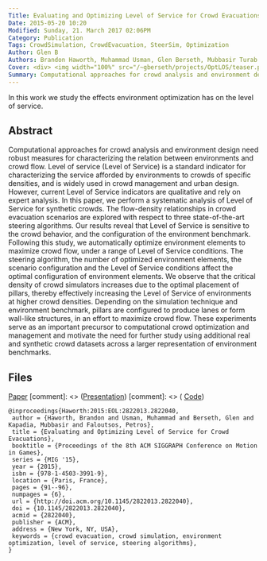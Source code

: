 ```yaml
---
Title: Evaluating and Optimizing Level of Service for Crowd Evacuations
Date: 2015-05-20 10:20
Modified: Sunday, 21. March 2017 02:06PM 
Category: Publication
Tags: CrowdSimulation, CrowdEvacuation, SteerSim, Optimization
Author: Glen B
Authors: Brandon Haworth, Muhammad Usman, Glen Berseth, Mubbasir Turab Kapadia, Petros Faloutsos
Cover: <div> <img width="100%" src="/~gberseth/projects/OptLOS/teaser.png"/> </div>
Summary: Computational approaches for crowd analysis and environment design need robust measures for characterizing the relation between environments and crowd flow. Level of service (Level of Service) is a standard indicator for characterizing the service afforded by environments to crowds of specific densities, and is widely used in crowd management and urban design. However, current Level of Service indicators are qualitative and rely on expert analysis. In this paper, we perform a systematic analysis of Level of Service for synthetic crowds. The flow-density relationships in crowd evacuation scenarios are explored with respect to three state-of-the-art steering algorithms. Our results reveal that Level of Service is sensitive to the crowd behavior, and the configuration of the environment benchmark. Following this study, we automatically optimize environment elements to maximize crowd flow, under a range of Level of Service conditions. The steering algorithm, the number of optimized environment elements, the scenario configuration and the Level of Service conditions affect the optimal configuration of environment elements. We observe that the critical density of crowd simulators increases due to the optimal placement of pillars, thereby effectively increasing the Level of Service of environments at higher crowd densities. Depending on the simulation technique and environment benchmark, pillars are configured to produce lanes or form wall-like structures, in an effort to maximize crowd flow. These experiments serve as an important precursor to computational crowd optimization and management and motivate the need for further study using additional real and synthetic crowd datasets across a larger representation of environment benchmarks.
---
```


In this work we study the effects environment optimization has on the level of service.

## Abstract

Computational approaches for crowd analysis and environment design need robust measures for characterizing the relation between environments and crowd flow. Level of service (Level of Service) is a standard indicator for characterizing the service afforded by environments to crowds of specific densities, and is widely used in crowd management and urban design. However, current Level of Service indicators are qualitative and rely on expert analysis. In this paper, we perform a systematic analysis of Level of Service for synthetic crowds. The flow-density relationships in crowd evacuation scenarios are explored with respect to three state-of-the-art steering algorithms. Our results reveal that Level of Service is sensitive to the crowd behavior, and the configuration of the environment benchmark. Following this study, we automatically optimize environment elements to maximize crowd flow, under a range of Level of Service conditions. The steering algorithm, the number of optimized environment elements, the scenario configuration and the Level of Service conditions affect the optimal configuration of environment elements. We observe that the critical density of crowd simulators increases due to the optimal placement of pillars, thereby effectively increasing the Level of Service of environments at higher crowd densities. Depending on the simulation technique and environment benchmark, pillars are configured to produce lanes or form wall-like structures, in an effort to maximize crowd flow. These experiments serve as an important precursor to computational crowd optimization and management and motivate the need for further study using additional real and synthetic crowd datasets across a larger representation of environment benchmarks.

## Files


[Paper](/~gberseth/~gberseth/projects/OptLOS/MIG_2015_LOS.pdf)
[comment]: <> ([Presentation](/~gberseth/~gberseth/projects/GameLevelOptimization/paper_errata.pdf))
[comment]: <> ( [Code](https://github.com/FracturedPlane/EnvironmentInterface))

```
@inproceedings{Haworth:2015:EOL:2822013.2822040,
 author = {Haworth, Brandon and Usman, Muhammad and Berseth, Glen and Kapadia, Mubbasir and Faloutsos, Petros},
 title = {Evaluating and Optimizing Level of Service for Crowd Evacuations},
 booktitle = {Proceedings of the 8th ACM SIGGRAPH Conference on Motion in Games},
 series = {MIG '15},
 year = {2015},
 isbn = {978-1-4503-3991-9},
 location = {Paris, France},
 pages = {91--96},
 numpages = {6},
 url = {http://doi.acm.org/10.1145/2822013.2822040},
 doi = {10.1145/2822013.2822040},
 acmid = {2822040},
 publisher = {ACM},
 address = {New York, NY, USA},
 keywords = {crowd evacuation, crowd simulation, environment optimization, level of service, steering algorithms},
} 
```
